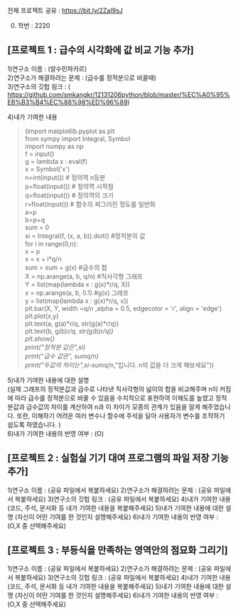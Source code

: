 전체 프로젝트 공유 : https://bit.ly/2ZaI9sJ

0. 학번 : 2220

## [프로젝트 1 : 급수의 시각화에 값 비교 기능 추가]  
1)연구소 이름 : (알수민파카르)  
2)연구소가 해결하려는 문제 : (급수를 정적분으로 바꿀때)  
3)연구소의 깃헙 링크 : (
https://github.com/smkangkr/12131206python/blob/master/%EC%A0%95%EB%B3%B4%EC%88%98%ED%96%89)


4)내가 기여한 내용  
> (import matplotlib.pyplot as plt  
from sympy import Integral, Symbol  
import numpy as np  
f = input()  
g = lambda x : eval(f)  
x = Symbol('x')  
n=int(input())   # 정의역 n등분  
p=float(input()) # 정의역 시작점  
q=float(input()) # 정의역의 크기   
r=float(input()) # 함수의 찌그러진 정도를 일반화   
a=p  
b=p+q  
sum = 0   
si = Integral(f, (x, a, b)).doit() #정적분의 값  
for i in range(0,n):  
    x = p  
    x = x + i*q/n  
    sum = sum + g(x) #급수의 합   
X = np.arange(a, b, q/n) #직사각형 그래프  
Y = list(map(lambda x : g(x)*r/q, X))  
x = np.arange(a, b, 0.1) #g(x) 그래프  
y = list(map(lambda x : g(x)*r/q, x))  
plt.bar(X, Y, width =q/n ,alpha = 0.5, edgecolor = 'r', align = 'edge')  
plt.plot(x,y)  
plt.text(a, g(a)*r/q, str(g(a)*r/q))  
plt.text(b, g(b)*r/q, str(g(b)*r/q))  
plt.show()  
print("정적분 값은",si)  
print("급수 값은", sum*q/n)  
print("두값의 차이는",si-sum*q/n,"입니다. n의 값을 더 크게 해보세요")) 


5)내가 기여한 내용에 대한 설명  
(실제 그래프의 정적분값과 급수로 나타낸 직사각형의 넓이의 합을 비교해주며 n이 커짐에 따라 급수를 정적분으로 바꿀 수 있음을 수치적으로 표현하여 이해도를 높였고 정적분값과 급수값의 차이를 계산하여 n과 이 차이가 모종의 관계가 있음을 알게 해주었습니다. 또한, 이해하기 어려운 여러 변수나 함수에 주석을 달아 사용자가 변수를 조작하기 쉽도록 하였습니다. )  
6)내가 기여한 내용의 반영 여부 : (O)  

## [프로젝트 2 : 실험실 기기 대여 프로그램의 파일 저장 기능 추가]
1)연구소 이름 : (공유 파일에서 복붙하세요)
2)연구소가 해결하려는 문제 : (공유 파일에서 복붙하세요)
3)연구소의 깃헙 링크 : (공유 파일에서 복붙하세요)
4)내가 기여한 내용
(코드, 주석, 문서화 등 내가 기여한 내용을 복붙해주세요)
5)내가 기여한 내용에 대한 설명
(자신이 어떤 기여를 한 것인지 설명해주세요)
6)내가 기여한 내용의 반영 여부 : (O,X 중 선택해주세요)

## [프로젝트 3 : 부등식을 만족하는 영역안의 점묘화 그리기]
1)연구소 이름 : (공유 파일에서 복붙하세요)
2)연구소가 해결하려는 문제 : (공유 파일에서 복붙하세요)
3)연구소의 깃헙 링크 : (공유 파일에서 복붙하세요)
4)내가 기여한 내용
(코드, 주석, 문서화 등 내가 기여한 내용을 복붙해주세요)
5)내가 기여한 내용에 대한 설명
(자신이 어떤 기여를 한 것인지 설명해주세요)
6)내가 기여한 내용의 반영 여부 : (O,X 중 선택해주세요)
